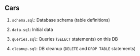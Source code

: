 ## Cars

1. `schema.sql`: Database schema (table definitions)

2. `data.sql`: Initial data

3. `queries.sql`: Queries (`SELECT` statements) on this DB

4. `cleanup.sql`: DB cleanup (`DELETE` and `DROP TABLE` statements)
